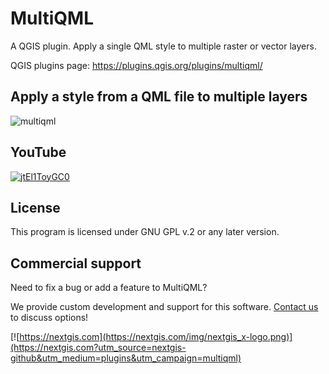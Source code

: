 # MultiQML

A QGIS plugin. Apply a single QML style to multiple raster or vector layers.

QGIS plugins page: https://plugins.qgis.org/plugins/multiqml/ 

## Apply a style from a QML file to multiple layers

![multiqml](https://github.com/nextgis/qgis_multiqml/assets/101568545/da9d3439-77e1-4081-b6f9-58b836ebea28)

## YouTube

[![jtEl1ToyGC0](https://github.com/nextgis/qgis_multiqml/assets/101568545/aba90285-e961-4fd3-9bb9-4526ec98c237)](https://youtu.be/jtEl1ToyGC0)

## License

This program is licensed under GNU GPL v.2 or any later version.

## Commercial support

Need to fix a bug or add a feature to MultiQML?

We provide custom development and support for this software. [Contact us](https://nextgis.com/contact/?utm_source=nextgis-github&utm_medium=plugins&utm_campaign=multiqml) to discuss options!

[![https://nextgis.com](https://nextgis.com/img/nextgis_x-logo.png)](https://nextgis.com?utm_source=nextgis-github&utm_medium=plugins&utm_campaign=multiqml)
